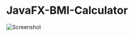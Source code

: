 # JavaFX-BMI-Calculator
![Screenshot](https://github.com/i-zanis/JavaFX-BMI-Calculator/blob/master/sampleProgramAppearance.png)
